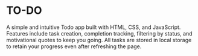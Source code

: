 # TO-DO
A simple and intuitive Todo app built with HTML, CSS, and JavaScript. Features include task creation, completion tracking, filtering by status, and motivational quotes to keep you going. All tasks are stored in local storage to retain your progress even after refreshing the page.
